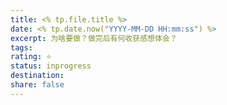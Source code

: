 ```yaml
---
title: <% tp.file.title %>
date: <% tp.date.now("YYYY-MM-DD HH:mm:ss") %>
excerpt: 为啥要做？做完后有何收获感想体会？
tags: 
rating: ⭐
status: inprogress
destination: 
share: false
---
```


